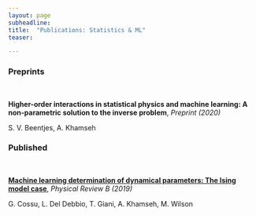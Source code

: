 ```yaml
---
layout: page
subheadline:
title:  "Publications: Statistics & ML"
teaser: 

---
```

<h3>Preprints</h3><br/>

<strong>Higher-order interactions in statistical physics and machine learning: A non-parametric solution to the inverse problem</strong>, <em>Preprint (2020)</em>

S. V. Beentjes, A. Khamseh

<h3>Published</h3><br/>

[<strong>Machine learning determination of dynamical parameters: The Ising model case</strong>][1], <em>Physical Review B (2019)</em>

G. Cossu, L. Del Debbio, T. Giani, A. Khamseh, M. Wilson

 [1]: https://doi.org/10.1103/PhysRevB.100.064304
